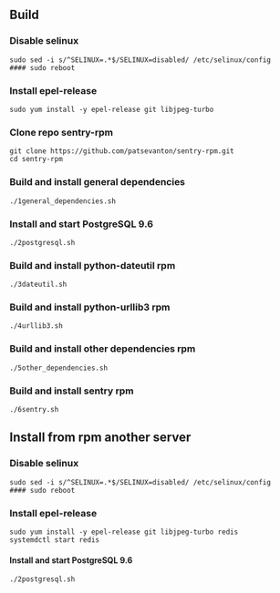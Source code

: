 ## Build

### Disable selinux
```
sudo sed -i s/^SELINUX=.*$/SELINUX=disabled/ /etc/selinux/config
#### sudo reboot
```

### Install epel-release
```
sudo yum install -y epel-release git libjpeg-turbo
```

### Clone repo sentry-rpm
```
git clone https://github.com/patsevanton/sentry-rpm.git
cd sentry-rpm
```

### Build and install general dependencies
```
./1general_dependencies.sh
```

### Install and start PostgreSQL 9.6

```
./2postgresql.sh
```

### Build and install python-dateutil rpm
```
./3dateutil.sh
```

### Build and install python-urllib3 rpm
```
./4urllib3.sh
```

### Build and install other dependencies rpm
```
./5other_dependencies.sh
```

### Build and install sentry rpm
```
./6sentry.sh
```


## Install from rpm another server

### Disable selinux
```
sudo sed -i s/^SELINUX=.*$/SELINUX=disabled/ /etc/selinux/config
#### sudo reboot
```

### Install epel-release
```
sudo yum install -y epel-release git libjpeg-turbo redis
systemdctl start redis
```

#### Install and start PostgreSQL 9.6

```
./2postgresql.sh
```
